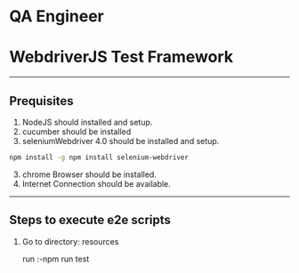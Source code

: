 # QA Engineer

# WebdriverJS Test Framework

------------------------------------
Prequisites
------------------------------------

1. NodeJS should installed and setup.
3. cucumber should be installed
2. seleniumWebdriver 4.0 should be installed and setup.
```bash
npm install -g npm install selenium-webdriver
```
3. chrome Browser should be installed.
4. Internet Connection should be available.
	

------------------------------------
Steps to execute e2e scripts
------------------------------------

1. Go to directory: resources <br>

	run :-npm run test
